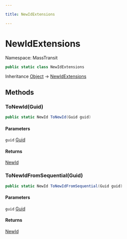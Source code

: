 ```yaml
---

title: NewIdExtensions

---
```


# NewIdExtensions

Namespace: MassTransit

```csharp
public static class NewIdExtensions
```

Inheritance [Object](https://learn.microsoft.com/en-us/dotnet/api/system.object) → [NewIdExtensions](../masstransit/newidextensions)

## Methods

### **ToNewId(Guid)**

```csharp
public static NewId ToNewId(Guid guid)
```

#### Parameters

`guid` [Guid](https://learn.microsoft.com/en-us/dotnet/api/system.guid)<br/>

#### Returns

[NewId](../masstransit/newid)<br/>

### **ToNewIdFromSequential(Guid)**

```csharp
public static NewId ToNewIdFromSequential(Guid guid)
```

#### Parameters

`guid` [Guid](https://learn.microsoft.com/en-us/dotnet/api/system.guid)<br/>

#### Returns

[NewId](../masstransit/newid)<br/>

